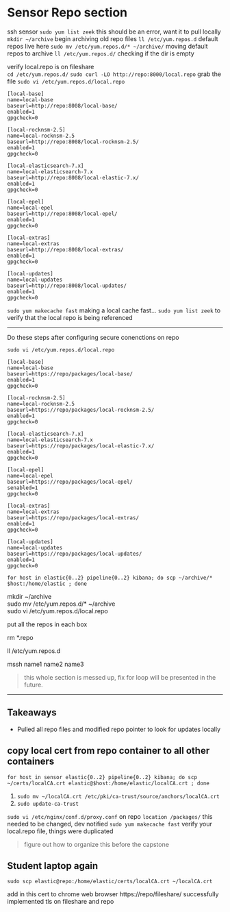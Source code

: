 # Sensor Repo section

ssh sensor
`sudo yum list zeek` this should be an error, want it to pull locally
`mkdir ~/archive` begin archiving old repo files
`ll /etc/yum.repos.d` default repos live here
`sudo mv /etc/yum.repos.d/* ~/archive/` moving default repos to archive
`ll /etc/yum.repos.d/` checking if the dir is empty

verify local.repo is on fileshare  
`cd /etc/yum.repos.d/`
`sudo curl -LO http://repo:8000/local.repo` grab the file
`sudo vi /etc/yum.repos.d/local.repo`

```
[local-base]
name=local-base
baseurl=http://repo:8008/local-base/
enabled=1
gpgcheck=0

[local-rocknsm-2.5]
name=local-rocknsm-2.5
baseurl=http://repo:8008/local-rocknsm-2.5/
enabled=1
gpgcheck=0

[local-elasticsearch-7.x]
name=local-elasticsearch-7.x
baseurl=http://repo:8008/local-elastic-7.x/
enabled=1
gpgcheck=0

[local-epel]
name=local-epel
baseurl=http://repo:8008/local-epel/
enabled=1
gpgcheck=0

[local-extras]
name=local-extras
baseurl=http://repo:8008/local-extras/
enabled=1
gpgcheck=0

[local-updates]
name=local-updates
baseurl=http://repo:8008/local-updates/
enabled=1
gpgcheck=0
```
`sudo yum makecache fast` making a local cache fast...
`sudo yum list zeek` to verify that the local repo is being referenced

---
Do these steps after configuring secure conenctions on repo

`sudo vi /etc/yum.repos.d/local.repo`

```
[local-base]
name=local-base
baseurl=https://repo/packages/local-base/
enabled=1
gpgcheck=0

[local-rocknsm-2.5]
name=local-rocknsm-2.5
baseurl=https://repo/packages/local-rocknsm-2.5/
enabled=1
gpgcheck=0

[local-elasticsearch-7.x]
name=local-elasticsearch-7.x
baseurl=https://repo/packages/local-elastic-7.x/
enabled=1
gpgcheck=0

[local-epel]
name=local-epel
baseurl=https://repo/packages/local-epel/
senabled=1
gpgcheck=0

[local-extras]
name=local-extras
baseurl=https://repo/packages/local-extras/
enabled=1
gpgcheck=0

[local-updates]
name=local-updates
baseurl=https://repo/packages/local-updates/
enabled=1
gpgcheck=0
```

`for host in elastic{0..2} pipeline{0..2} kibana; do scp ~/archive/* $host:/home/elastic ; done`

mkdir ~/archive  
sudo mv /etc/yum.repos.d/* ~/archive  
sudo vi /etc/yum.repos.d/local.repo

put all the repos in each box

rm *.repo

ll /etc/yum.repos.d

mssh name1 name2 name3

> this whole section is messed up, fix for loop will be presented in the future.

---

## Takeaways
- Pulled all repo files and modified repo pointer to look for updates locally


## copy local cert from repo container to all other containers
`for host in sensor elastic{0..2} pipeline{0..2} kibana; do scp ~/certs/localCA.crt elastic@$host:/home/elastic/localCA.crt ; done`

1. `sudo mv ~/localCA.crt /etc/pki/ca-trust/source/anchors/localCA.crt`
2. `sudo update-ca-trust`


`sudo vi /etc/nginx/conf.d/proxy.conf` on repo
`location /packages/` this needed to be changed, dev notified
`sudo yum makecache fast` verify your local.repo file, things were duplicated

> figure out how to organize this before the capstone

## Student laptop again
`sudo scp elastic@repo:/home/elastic/certs/localCA.crt ~/localCA.crt`

add in this cert to chrome web browser
https://repo/fileshare/
successfully implemented tls on fileshare and repo











